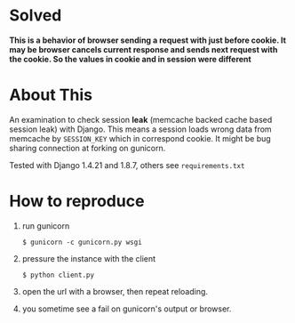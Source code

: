 # Solved

**This is a behavior of browser sending a request with just before cookie.
It may be browser cancels current response and sends next request with the cookie.
So the values in cookie and in session were different**

# About This

An examination to check session **leak** (memcache backed cache based session leak) with Django.
This means a session loads wrong data from memcache by `SESSION_KEY` which in correspond cookie.
It might be bug sharing connection at forking on gunicorn.

Tested with Django 1.4.21 and 1.8.7, others see `requirements.txt`

# How to reproduce

1. run gunicorn

   ```
   $ gunicorn -c gunicorn.py wsgi
   ```

2. pressure the instance with the client

   ```
   $ python client.py
   ```

3. open the url with a browser, then repeat reloading.
4. you sometime see a fail on gunicorn's output or browser.
